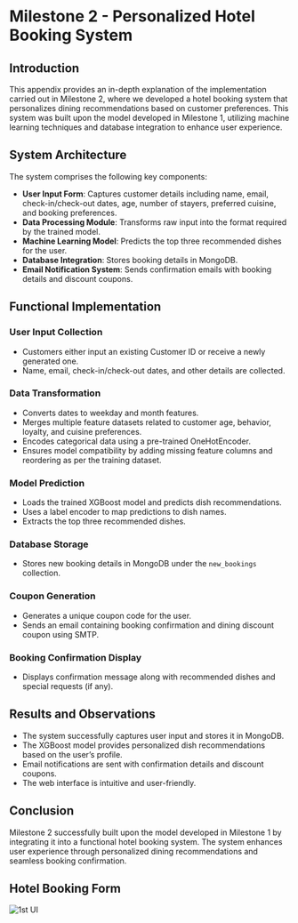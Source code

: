 # Milestone 2 - Personalized Hotel Booking System

## Introduction
This appendix provides an in-depth explanation of the implementation carried out in Milestone 2, where we developed a hotel booking system that personalizes dining recommendations based on customer preferences. This system was built upon the model developed in Milestone 1, utilizing machine learning techniques and database integration to enhance user experience.

## System Architecture
The system comprises the following key components:

- **User Input Form**: Captures customer details including name, email, check-in/check-out dates, age, number of stayers, preferred cuisine, and booking preferences.
- **Data Processing Module**: Transforms raw input into the format required by the trained model.
- **Machine Learning Model**: Predicts the top three recommended dishes for the user.
- **Database Integration**: Stores booking details in MongoDB.
- **Email Notification System**: Sends confirmation emails with booking details and discount coupons.

## Functional Implementation

### User Input Collection
- Customers either input an existing Customer ID or receive a newly generated one.
- Name, email, check-in/check-out dates, and other details are collected.

### Data Transformation
- Converts dates to weekday and month features.
- Merges multiple feature datasets related to customer age, behavior, loyalty, and cuisine preferences.
- Encodes categorical data using a pre-trained OneHotEncoder.
- Ensures model compatibility by adding missing feature columns and reordering as per the training dataset.

### Model Prediction
- Loads the trained XGBoost model and predicts dish recommendations.
- Uses a label encoder to map predictions to dish names.
- Extracts the top three recommended dishes.

### Database Storage
- Stores new booking details in MongoDB under the `new_bookings` collection.

### Coupon Generation
- Generates a unique coupon code for the user.
- Sends an email containing booking confirmation and dining discount coupon using SMTP.

### Booking Confirmation Display
- Displays confirmation message along with recommended dishes and special requests (if any).

## Results and Observations
- The system successfully captures user input and stores it in MongoDB.
- The XGBoost model provides personalized dish recommendations based on the user’s profile.
- Email notifications are sent with confirmation details and discount coupons.
- The web interface is intuitive and user-friendly.

## Conclusion
Milestone 2 successfully built upon the model developed in Milestone 1 by integrating it into a functional hotel booking system. The system enhances user experience through personalized dining recommendations and seamless booking confirmation.
## Hotel Booking Form
![1st UI](https://github.com/user-attachments/assets/b7a33a07-b1db-4656-b7c9-6e5fd7371bf9)

